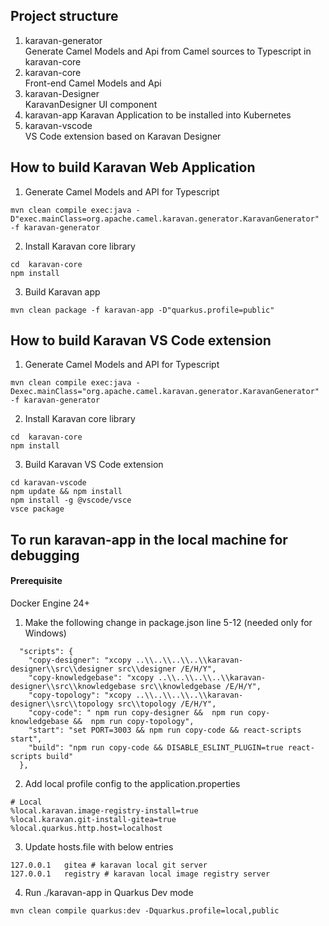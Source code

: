 ## Project structure
1. karavan-generator  
Generate Camel Models and Api from Camel sources to Typescript in karavan-core
2. karavan-core  
Front-end Camel Models and Api
3. karavan-Designer  
KaravanDesigner UI component
4. karavan-app
Karavan Application to be installed into Kubernetes
5. karavan-vscode  
VS Code extension based on Karavan Designer

## How to build Karavan Web Application
1. Generate Camel Models and API for Typescript
```
mvn clean compile exec:java -D"exec.mainClass=org.apache.camel.karavan.generator.KaravanGenerator" -f karavan-generator
```

2. Install Karavan core library
```
cd  karavan-core
npm install
```

3. Build Karavan app  
```
mvn clean package -f karavan-app -D"quarkus.profile=public"
```

## How to build Karavan VS Code extension
1. Generate Camel Models and API for Typescript
```
mvn clean compile exec:java -Dexec.mainClass="org.apache.camel.karavan.generator.KaravanGenerator" -f karavan-generator
```

2. Install Karavan core library
```
cd  karavan-core
npm install
```

3. Build Karavan VS Code extension  
```
cd karavan-vscode
npm update && npm install 
npm install -g @vscode/vsce
vsce package
```

## To run karavan-app in the local machine for debugging

#### Prerequisite 
Docker Engine 24+

1. Make the following change in package.json line 5-12 (needed only for Windows)
```
  "scripts": {
    "copy-designer": "xcopy ..\\..\\..\\..\\karavan-designer\\src\\designer src\\designer /E/H/Y",
    "copy-knowledgebase": "xcopy ..\\..\\..\\..\\karavan-designer\\src\\knowledgebase src\\knowledgebase /E/H/Y",
    "copy-topology": "xcopy ..\\..\\..\\..\\karavan-designer\\src\\topology src\\topology /E/H/Y",
    "copy-code": " npm run copy-designer &&  npm run copy-knowledgebase &&  npm run copy-topology",
    "start": "set PORT=3003 && npm run copy-code && react-scripts start",
    "build": "npm run copy-code && DISABLE_ESLINT_PLUGIN=true react-scripts build"
  },
``` 

2. Add local profile config to the application.properties
```
# Local
%local.karavan.image-registry-install=true
%local.karavan.git-install-gitea=true
%local.quarkus.http.host=localhost
```

3. Update hosts.file with below entries
```
127.0.0.1	gitea # karavan local git server
127.0.0.1   registry # karavan local image registry server
```

4. Run ./karavan-app in Quarkus Dev mode
```
mvn clean compile quarkus:dev -Dquarkus.profile=local,public
```
